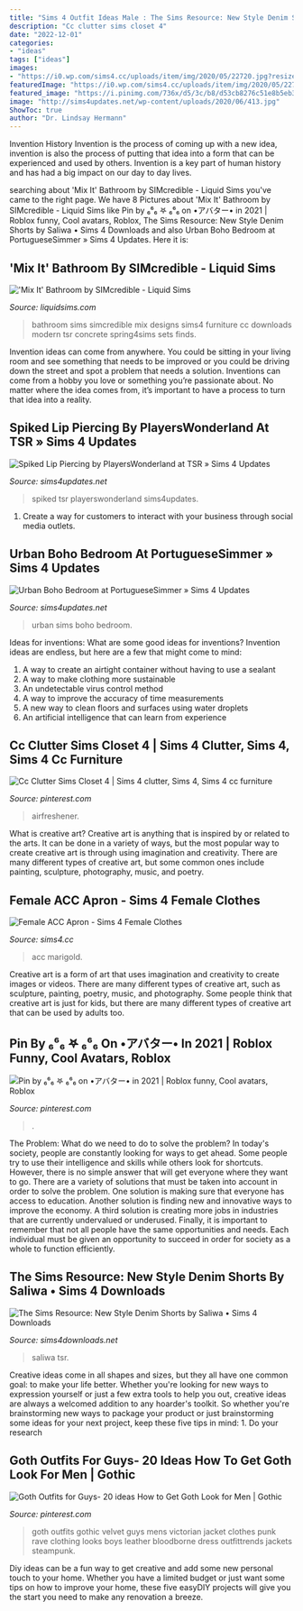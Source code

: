 ```yaml
---
title: "Sims 4 Outfit Ideas Male : The Sims Resource: New Style Denim Shorts By Saliwa • Sims 4 Downloads"
description: "Cc clutter sims closet 4"
date: "2022-12-01"
categories:
- "ideas"
tags: ["ideas"]
images:
- "https://i0.wp.com/sims4.cc/uploads/item/img/2020/05/22720.jpg?resize=737,0"
featuredImage: "https://i0.wp.com/sims4.cc/uploads/item/img/2020/05/22720.jpg?resize=737,0"
featured_image: "https://i.pinimg.com/736x/d5/3c/b8/d53cb8276c51e8b5eb31e0b47480e135.jpg"
image: "http://sims4updates.net/wp-content/uploads/2020/06/413.jpg"
ShowToc: true
author: "Dr. Lindsay Hermann"
---
```



Invention History
Invention is the process of coming up with a new idea, invention is also the process of putting that idea into a form that can be experienced and used by others. Invention is a key part of human history and has had a big impact on our day to day lives.

	

		
searching about &#039;Mix It&#039; Bathroom by SIMcredible - Liquid Sims you've came to the right page. We have 8 Pictures about &#039;Mix It&#039; Bathroom by SIMcredible - Liquid Sims like Pin by ₆⁶₆ 𖤐 ₆⁶₆ on •アバター• in 2021 | Roblox funny, Cool avatars, Roblox, The Sims Resource: New Style Denim Shorts by Saliwa • Sims 4 Downloads and also Urban Boho Bedroom at PortugueseSimmer » Sims 4 Updates. Here it is:
		
    
## &#039;Mix It&#039; Bathroom By SIMcredible - Liquid Sims

<img loading=lazy src="https://www.liquidsims.com/wp-content/uploads/2018/06/mixit_GDE1-830x588.jpg" onerror="this.onerror=null;this.src='https://tse2.mm.bing.net/th?id=OIP.jB5BtYHUzTRq6PlV3BYpXgHaFP&amp;pid=15.1';" alt="&#039;Mix It&#039; Bathroom by SIMcredible - Liquid Sims">

_Source: liquidsims.com_

>bathroom sims simcredible mix designs sims4 furniture cc downloads modern tsr concrete spring4sims sets finds. 

	

Invention ideas can come from anywhere. You could be sitting in your living room and see something that needs to be improved or you could be driving down the street and spot a problem that needs a solution. Inventions can come from a hobby you love or something you’re passionate about. No matter where the idea comes from, it’s important to have a process to turn that idea into a reality.

    
## Spiked Lip Piercing By PlayersWonderland At TSR » Sims 4 Updates

<img loading=lazy src="http://sims4updates.net/wp-content/uploads/2020/06/413.jpg" onerror="this.onerror=null;this.src='https://tse2.mm.bing.net/th?id=OIP.vZHqWM-Z59RB7587PvTcOQHaFj&amp;pid=15.1';" alt="Spiked Lip Piercing by PlayersWonderland at TSR » Sims 4 Updates">

_Source: sims4updates.net_

>spiked tsr playerswonderland sims4updates. 

	

1. Create a way for customers to interact with your business through social media outlets.

    
## Urban Boho Bedroom At PortugueseSimmer » Sims 4 Updates

<img loading=lazy src="http://sims4updates.net/wp-content/uploads/2017/10/2443.jpg" onerror="this.onerror=null;this.src='https://tse3.mm.bing.net/th?id=OIP.CT7yTMsz6wNc0JO5D1yFmAHaEK&amp;pid=15.1';" alt="Urban Boho Bedroom at PortugueseSimmer » Sims 4 Updates">

_Source: sims4updates.net_

>urban sims boho bedroom. 

	

Ideas for inventions: What are some good ideas for inventions?
Invention ideas are endless, but here are a few that might come to mind:
1. A way to create an airtight container without having to use a sealant 
2. A way to make clothing more sustainable 
3. An undetectable virus control method 
4. A way to improve the accuracy of time measurements 
5. A new way to clean floors and surfaces using water droplets 
6. An artificial intelligence that can learn from experience 

    
## Cc Clutter Sims Closet 4 | Sims 4 Clutter, Sims 4, Sims 4 Cc Furniture

<img loading=lazy src="https://i.pinimg.com/736x/3f/5e/7e/3f5e7e2fbcc7c2c2dd955be2db1b72da.jpg" onerror="this.onerror=null;this.src='https://tse3.mm.bing.net/th?id=OIP.ocyRMFhysaBlsIp1s31JpwHaEK&amp;pid=15.1';" alt="Cc Clutter Sims Closet 4 | Sims 4 clutter, Sims 4, Sims 4 cc furniture">

_Source: pinterest.com_

>airfreshener. 

	

What is creative art?
Creative art is anything that is inspired by or related to the arts. It can be done in a variety of ways, but the most popular way to create creative art is through using imagination and creativity. There are many different types of creative art, but some common ones include painting, sculpture, photography, music, and poetry.

    
## Female ACC Apron - Sims 4 Female Clothes

<img loading=lazy src="https://i0.wp.com/sims4.cc/uploads/item/img/2020/05/22720.jpg?resize=737,0" onerror="this.onerror=null;this.src='https://tse3.mm.bing.net/th?id=OIP.pexL-y27ke6pZzShiSdyYwHaM2&amp;pid=15.1';" alt="Female ACC Apron - Sims 4 Female Clothes">

_Source: sims4.cc_

>acc marigold. 

	

Creative art is a form of art that uses imagination and creativity to create images or videos. There are many different types of creative art, such as sculpture, painting, poetry, music, and photography. Some people think that creative art is just for kids, but there are many different types of creative art that can be used by adults too.

    
## Pin By ₆⁶₆ 𖤐 ₆⁶₆ On •アバター• In 2021 | Roblox Funny, Cool Avatars, Roblox

<img loading=lazy src="https://i.pinimg.com/736x/d5/3c/b8/d53cb8276c51e8b5eb31e0b47480e135.jpg" onerror="this.onerror=null;this.src='https://tse1.mm.bing.net/th?id=OIP.wEW-RjCzX8N6VmaIvSJ1EAAAAA&amp;pid=15.1';" alt="Pin by ₆⁶₆ 𖤐 ₆⁶₆ on •アバター• in 2021 | Roblox funny, Cool avatars, Roblox">

_Source: pinterest.com_

>. 

	

The Problem: What do we need to do to solve the problem?
In today's society, people are constantly looking for ways to get ahead. Some people try to use their intelligence and skills while others look for shortcuts. However, there is no simple answer that will get everyone where they want to go. There are a variety of solutions that must be taken into account in order to solve the problem. One solution is making sure that everyone has access to education. Another solution is finding new and innovative ways to improve the economy. A third solution is creating more jobs in industries that are currently undervalued or underused. Finally, it is important to remember that not all people have the same opportunities and needs. Each individual must be given an opportunity to succeed in order for society as a whole to function efficiently.

    
## The Sims Resource: New Style Denim Shorts By Saliwa • Sims 4 Downloads

<img loading=lazy src="https://sims4downloads.net/wp-content/uploads/2020/07/New-Style-Denim-Shorts.jpg" onerror="this.onerror=null;this.src='https://tse1.mm.bing.net/th?id=OIP.9hA0Aj0u6TcghtJo0OSQ2gHaFj&amp;pid=15.1';" alt="The Sims Resource: New Style Denim Shorts by Saliwa • Sims 4 Downloads">

_Source: sims4downloads.net_

>saliwa tsr. 

	

Creative ideas come in all shapes and sizes, but they all have one common goal: to make your life better. Whether you're looking for new ways to expression yourself or just a few extra tools to help you out, creative ideas are always a welcomed addition to any hoarder's toolkit. So whether you're brainstorming new ways to package your product or just brainstorming some ideas for your next project, keep these five tips in mind: 1. Do your research

    
## Goth Outfits For Guys- 20 Ideas How To Get Goth Look For Men | Gothic

<img loading=lazy src="https://i.pinimg.com/736x/f2/dd/9d/f2dd9d3b463af550133f32d6d3bba586.jpg" onerror="this.onerror=null;this.src='https://tse4.mm.bing.net/th?id=OIP.rrYIL45rMFEEIAQdN8W4TwHaJ4&amp;pid=15.1';" alt="Goth Outfits for Guys- 20 ideas How to Get Goth Look for Men | Gothic">

_Source: pinterest.com_

>goth outfits gothic velvet guys mens victorian jacket clothes punk rave clothing looks boys leather bloodborne dress outfittrends jackets steampunk. 

	

Diy ideas can be a fun way to get creative and add some new personal touch to your home. Whether you have a limited budget or just want some tips on how to improve your home, these five easyDIY projects will give you the start you need to make any renovation a breeze.

